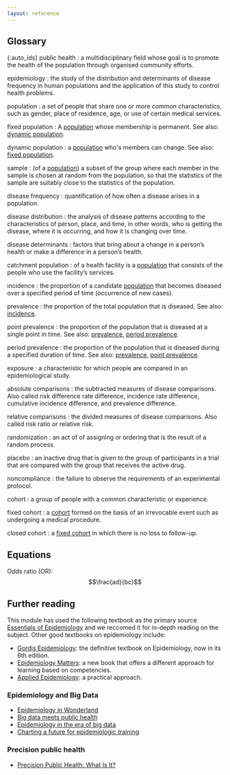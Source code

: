 ```yaml
---
layout: reference
---
```


## Glossary

{:auto_ids}
public health
:   a multidisciplinary field whose goal is to promote the health of the population through organised community efforts.

epidemiology
:   the study of the distribution and determinants of disease frequency in human populations and the application of this study to control health problems.

population
:   a set of people that share one or more common characteristics, such as gender, place of residence, age, or use of certain medical services.

fixed population
:   A [population](#population) whose membership is permanent.
    See also: [dynamic population](#dynamic-population).

dynamic population
:   a [population](#population) who's members can change.
    See also: [fixed population](#fixed-population).

sample
:   (of a [population](#population)) a subset of the group where each member in the sample is chosen at random from the population, so that the statistics of the sample are suitably close to the statistics of the population.

disease frequency
:   quantification of how often a disease arises in a population.

disease distribution
:   the analysis of disease patterns according to the characteristics of person, place, and time, in other words, who is getting the disease, where it is occurring, and how it is changing over time.

disease determinants
:  factors that bring about a change in a person’s health or make a difference in a person’s health.

catchment population
:   of a health facility is a [population](#population) that consists of the people who use the facility’s services.

incidence
:   the proportion of a candidate [population](#population) that becomes diseased over a specified period of time (occurrence of new cases).

prevalence
:   the proportion of the total population that is diseased.
    See also: [incidence](#incidence).

point prevalence
:   the proportion of the population that is diseased at a single point in time.
    See also: [prevalence](#prevalence), [period prevalence](#period-prevalence).

period prevalence
:   the proportion of the population that is diseased during a specified duration of time.
    See also:  [prevalence](#prevalence), [point prevalence](#point-prevalence).

exposure
:	a characteristic for which people are compared in an epidemiological study.

absolute comparisons
:	the subtracted measures of disease comparisons. Also called risk difference rate difference, incidence rate difference, cumulative incidence difference, and prevalence difference.

relative comparisons
:	the divided measures of disease comparisons. Also called risk ratio or relative risk.

randomization
: an act of of assigning or ordering that is the result of a random process.

placebo
: an inactive drug that is given to the group of participants in a trial that are compared with the group that receives the active drug.

noncompliance
: the failure to observe the requirements of an experimental protocol.

cohort
: a group of people with a common characteristic or experience.

fixed cohort
: a [cohort](#cohort) formed on the basis of an irrevocable event such as undergoing a medical procedure.

closed cohort
: a [fixed cohort](#fixed-cohort) in which there is no loss to follow-up.


## Equations
Odds ratio (OR): $$\frac{ad}{bc}$$


## Further reading
This module has used the following textbook as the primary source [Essentials of Epidemiology](https://www.amazon.com/Essentials-Epidemiology-Public-Health-Aschengrau/dp/1284028917) and we reccomed it for in-depth reading on the subject. Other good textbooks on epidemiology include:
* [Gordis Epidemiology](https://www.amazon.com/Gordis-Epidemiology-David-Celentano-ScD/dp/0323552293): the definitive textbook on Epidemiology, now in its 6th edition.
* [Epidemiology Matters](https://www.amazon.com/Epidemiology-Matters-Introduction-Methodological-Foundations/dp/0199331243): a new book that offers a different approach for learning based on competencies.
* [Applied Epidemiology](https://www.amazon.com/Applied-Epidemiology-Practice-Ross-Brownson/dp/0195187415): a practical approach.

### Epidemiology and Big Data
* [Epidemiology in Wonderland](https://pubmed.ncbi.nlm.nih.gov/29623670/)
* [Big data meets public health](https://science.sciencemag.org/content/346/6213/1054.long)
* [Epidemiology in the era of big data](https://journals.lww.com/epidem/Fulltext/2015/05000/Commentary__Epidemiology_in_the_Era_of_Big_Data.14.aspx)
* [Charting a future for epidemiologic training](https://pubmed.ncbi.nlm.nih.gov/25976024/)

### Precision public health
* [Precision Public Health: What Is It?](https://blogs.cdc.gov/genomics/2018/05/15/precision-public-health-2/)
